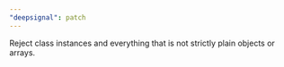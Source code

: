 ```yaml
---
"deepsignal": patch
---
```


Reject class instances and everything that is not strictly plain objects or arrays.
